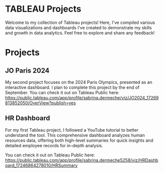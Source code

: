 
# TABLEAU Projects
Welcome to my collection of Tableau projects! Here, I've compiled various data visualizations and dashboards I've created to demonstrate my skills and growth in data analytics. Feel free to explore and share any feedback!

# Projects

## JO Paris 2024
My second project focuses on the 2024 Paris Olympics, presented as an interactive dashboard. I plan to complete this project by the end of September.
You can check it out on Tableau Public here: https://public.tableau.com/app/profile/sabrina.dermeche/viz/JO2024_17269813852050/OverView?publish=yes

## HR Dashboard
For my first Tableau project, I followed a YouTube tutorial to better understand the tool. This comprehensive dashboard analyzes human resources data, offering both high-level summaries for quick insights and detailed employee records for in-depth analysis.

You can check it out on Tableau Public here: https://public.tableau.com/app/profile/sabrina.dermeche5258/viz/HRDashboard_17246864278010/HRSummary
